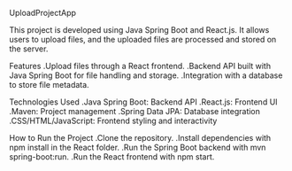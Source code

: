 UploadProjectApp

This project is developed using Java Spring Boot and React.js. It allows users to upload files, and the uploaded files are processed and stored on the server.

Features
.Upload files through a React frontend.
.Backend API built with Java Spring Boot for file handling and storage.
.Integration with a database to store file metadata.

Technologies Used
.Java Spring Boot: Backend API
.React.js: Frontend UI
.Maven: Project management
.Spring Data JPA: Database integration
.CSS/HTML/JavaScript: Frontend styling and interactivity

How to Run the Project
.Clone the repository.
.Install dependencies with npm install in the React folder.
.Run the Spring Boot backend with mvn spring-boot:run.
.Run the React frontend with npm start.
